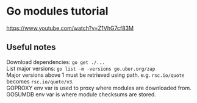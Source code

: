 # Go modules tutorial
https://www.youtube.com/watch?v=Z1VhG7cf83M

## Useful notes
Download dependencies: `go get ./...`  
List major versions: `go list -m -versions go.uber.org/zap`  
Major versions above 1 must be retrieved using path. e.g. `rsc.io/quote` becomes `rsc.io/quote/v3`.  
GOPROXY env var is used to proxy where modules are downloaded from.
GOSUMDB env var is where module checksums are stored.  
